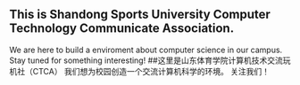 ## This is Shandong Sports University Computer Technology Communicate Association.
We are here to build a enviroment about computer science in our campus.
Stay tuned for something interesting!
##这里是山东体育学院计算机技术交流玩机社（CTCA）
我们想为校园创造一个交流计算机科学的环境。
关注我们！
